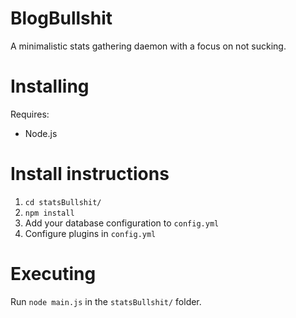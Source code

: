 BlogBullshit
=============

A minimalistic stats gathering daemon with a focus on not sucking.

Installing
==========

Requires:
* Node.js

Install instructions
====================

1. `cd statsBullshit/`
2. `npm install`
3. Add your database configuration to `config.yml`
4. Configure plugins in `config.yml`

Executing
=========

Run `node main.js` in the `statsBullshit/` folder.
